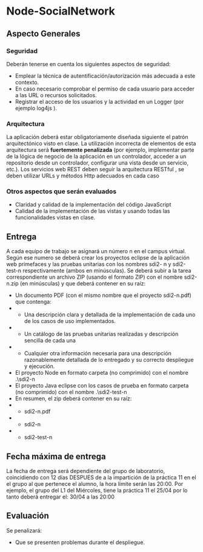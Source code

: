 # Node-SocialNetwork

## Aspecto Generales
### Seguridad
Deberán tenerse en cuenta los siguientes aspectos de seguridad:
+ Emplear la técnica de autentificación/autorización más adecuada a este contexto.
+ En caso necesario comprobar el permiso de cada usuario para acceder a las URL o recursos
solicitados.
+ Registrar el acceso de los usuarios y la actividad en un Logger (por ejemplo log4js ).
### Arquitectura
La aplicación deberá estar obligatoriamente diseñada siguiente el patrón arquitectónico visto en clase. La
utilización incorrecta de elementos de esta arquitectura será **fuertemente penalizada** (por ejemplo,
implementar parte de la lógica de negocio de la aplicación en un controlador, acceder a un repositorio
desde un controlador, configurar una vista desde un servicio, etc.).
Los servicios web REST deben seguir la arquitectura RESTful , se deben utilizar URLs y métodos Http
adecuados en cada caso
### Otros aspectos que serán evaluados
+ Claridad y calidad de la implementación del código JavaScript
+ Calidad de la implementación de las vistas y usando todas las funcionalidades vistas en clase.
## Entrega
A cada equipo de trabajo se asignará un número n en el campus virtual. Según ese numero se deberá
crear los proyectos eclipse de la aplicación web primefaces y las pruebas unitarias con los nombres sdi2-
n y sdi2-test-n respectivamente (ambos en minúsculas). Se deberá subir a la tarea correspondiente un
archivo ZIP (usando el formato ZIP) con el nombre sdi2-n.zip (en minúsculas) y que deberá contener en
su raíz:
+ Un documento PDF (con el mismo nombre que el proyecto sdi2-n.pdf) que contenga:
+ + Una descripción clara y detallada de la implementación de cada uno de los casos de uso
implementados.
+ + Un catálogo de las pruebas unitarias realizadas y descripción sencilla de cada una
+ + Cualquier otra información necesaria para una descripción razonablemente detallada de lo
entregado y su correcto despliegue y ejecución.
+ El proyecto Node en formato carpeta (no comprimido) con el nombre .\sdi2-n
+ El proyecto Java eclipse con los casos de prueba en formato carpeta (no comprimido) con el
nombre .\sdi2-test-n
+ En resumen, el zip deberá contener en su raíz:
+ + sdi2-n.pdf
+ + sdi2-n
+ + sdi2-test-n
## Fecha máxima de entrega
La fecha de entrega será dependiente del grupo de laboratorio, coincidiendo con 12 días DESPUES de a
la impartición de la práctica 11 en el el grupo al que pertenece el alumno, la hora límite serán las 20:00.
Por ejemplo, el grupo del L1 del Miércoles, tiene la práctica 11 el 25/04 por lo tanto deberá entregar el:
30/04 a las 20:00
## Evaluación
Se penalizará:
+ Que se presenten problemas durante el despliegue.
